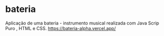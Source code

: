 # bateria
Aplicação de uma bateria - instrumento musical realizada com Java Scrip Puro , HTML e CSS.
https://bateria-alpha.vercel.app/
